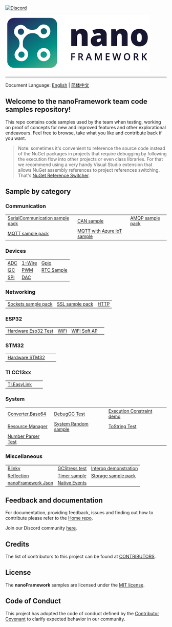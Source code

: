 [![Discord](https://img.shields.io/discord/478725473862549535.svg)](https://discord.gg/gCyBu8T)

![nanoFramework logo](https://github.com/nanoframework/Home/blob/master/resources/logo/nanoFramework-repo-logo.png)

-----
Document Language: [English](README.md) | [简体中文](README.zh-cn.md)

## Welcome to the **nanoFramework** team code samples repository!

This repo contains code samples used by the team when testing, working on proof of concepts for new and improved features and other explorational endeavours.
Feel free to browse, take what you like and contribute back if you want.

> Note: sometimes it's convenient to reference the source code instead of the NuGet packages in projects that require debugging by following the execution flow into other projects or even class libraries. For that we recommend using a very handy Visual Studio extension that allows NuGet assembly references to project references switching. That's [NuGet Reference Switcher](https://github.com/rsuter/NuGetReferenceSwitcher).

## Sample by category

### Communication

<table>
 <tr>
  <td><a href="samples/SerialCommunication">SerialCommunication sample pack</a></td>
  <td><a href="samples/CAN">CAN sample</a></td>
  <td><a href="samples/AMQP">AMQP sample pack</a></td>
 </tr>
 <tr>
  <td><a href="samples/MQTT/TestMqtt">MQTT sample pack</a></td>
  <td><a href="samples/MQTT/AzureMQTT">MQTT with Azure IoT sample</a></td>
  <td><!--<a href="Utility/util3">Utility Three</a>--></td>
 </tr>
</table>

### Devices

<table>
 <tr>
  <td><a href="samples/ADC">ADC</a></td>
  <td><a href="samples/1-Wire">1-Wire</a></td>
  <td><a href="samples/Gpio">Gpio</a></td>
 </tr>
<tr>
  <td><a href="samples/I2C">I2C</a></td>
  <td><a href="samples/PWM">PWM</a></td>
  <td><a href="samples/RTC">RTC Sample</a></td>
 </tr>
  <td><a href="samples/SPI">SPI</a></td>
  <td><a href="DAC">DAC</a></td>
  <td><!--<a href="RTXC">RTC Sample</a>--></td>
 </tr>
</table>

### Networking

<table>
 <tr>
  <td><a href="samples/Networking">Sockets sample pack</a></td>
  <td><a href="samples/SSL">SSL sample pack</a></td>
  <td><a href="samples/HTTP">HTTP</a></td>
 </tr>
</table>

### ESP32
<table>
 <tr>
  <td><a href="samples/HardwareEsp32">Hardware Esp32 Test</a></td>
  <td><a href="samples/Wifi">WiFi</a></td>
  <td><a href="samples/WiFiAP">WiFi Soft AP</a></td>
  <td><!--<a href="Utility/util3">Utility Three</a>--></td>
 </tr>
</table>

### STM32

<table>
 <tr>
  <td><a href="samples/Hardware.Stm32">Hardware STM32</a></td>
  <td><!--<a href="Utility/util2">Utility Two</a>--></td>
  <td><!--<a href="Utility/util3">Utility Three</a>--></td>
 </tr>
</table>

### TI CC13xx

<table>
 <tr>
  <td><a href="samples/TI.EasyLink">TI.EasyLink</a></td>
  <td><!--<a href="Utility/util2">Utility Two</a>--></td>
  <td><!--<a href="Utility/util3">Utility Three</a>--></td>
 </tr>
</table>

### System

<table>
 <tr>
  <td><a href="samples/Converter.Base64">Converter.Base64</a></td>
  <td><a href="samples/DebugGC.Test">DebugGC Test</a></td>
  <td><a href="samples/ExecutionConstraint">Execution Constraint demo</a></td>
 </tr>
<tr>
  <td><a href="samples/ManagedResources">Resource Manager</a></td>
  <td><a href="samples/System.Random">System Random sample</a></td>
  <td><a href="samples/ToStringTest">ToString Test</a></td>
 </tr>
 <tr>
  <td><a href="samples/NumberParser">Number Parser Test</a></td>
  <td><!--<a href="Utility/util2">Utility Two</a>--></td>
  <td><!--<a href="Utility/util3">Utility Three</a>--></td>
 </tr>
</table>

### Miscellaneous

<table>
 <tr>
  <td><a href="samples/Blinky">Blinky</a></td>
  <td><a href="samples/GCStressTest">GCStress test</a></td>
  <td><a href="samples/Interop">Interop demonstration</a></td>
 </tr>
 <tr>
  <td><a href="samples/Reflection">Reflection</a></td>
  <td><a href="samples/Timer">Timer sample</a></td>
  <td><a href="samples/Storage">Storage sample pack</a></td>
 </tr>
 <tr>
  <td><a href="samples/Json nanoFramework">nanoFramework Json</a></td>
  <td><a href="samples/NativeEvents">Native Events</a></td>
  <td><!--<a href="Utility/util3">Utility Three</a>--></td>
 </tr>
</table>

## Feedback and documentation

For documentation, providing feedback, issues and finding out how to contribute please refer to the [Home repo](https://github.com/nanoframework/Home).

Join our Discord community [here](https://discord.gg/gCyBu8T).

## Credits

The list of contributors to this project can be found at [CONTRIBUTORS](https://github.com/nanoframework/Home/blob/master/CONTRIBUTORS.md).

## License

The **nanoFramework** samples are licensed under the [MIT license](https://opensource.org/licenses/MIT).

## Code of Conduct

This project has adopted the code of conduct defined by the [Contributor Covenant](http://contributor-covenant.org/)
to clarify expected behavior in our community.
